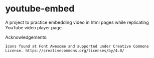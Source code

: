 # youtube-embed
A project to practice embedding video in html pages while replicating YouTube video player page. 

Acknowledgements:

    Icons found at Font Awesome and supported under Creative Commons License. https://creativecommons.org/licenses/by/4.0/
